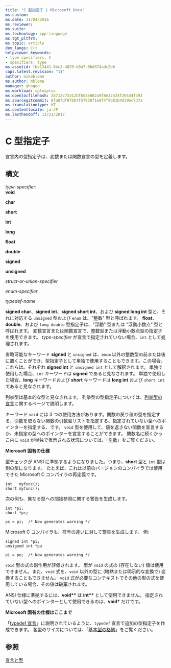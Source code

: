 ```yaml
---
title: "C 型指定子 | Microsoft Docs"
ms.custom: 
ms.date: 11/04/2016
ms.reviewer: 
ms.suite: 
ms.technology: cpp-language
ms.tgt_pltfrm: 
ms.topic: article
dev_langs: C++
helpviewer_keywords:
- type specifiers, C
- specifiers, type
ms.assetid: fbe13441-04c3-4829-b047-06d374adc2b6
caps.latest.revision: "11"
author: mikeblome
ms.author: mblome
manager: ghogen
ms.workload: cplusplus
ms.openlocfilehash: 28712275312bf653e082a9f8e32424f26534fb93
ms.sourcegitcommit: 8fa8fdf0fbb4f57950f1e8f4f9b81b4d39ec7d7a
ms.translationtype: HT
ms.contentlocale: ja-JP
ms.lasthandoff: 12/21/2017
---
```

# <a name="c-type-specifiers"></a>C 型指定子
宣言内の型指定子は、変数または関数宣言の型を定義します。  
  
## <a name="syntax"></a>構文  
 *type-specifier*:  
 **void**  
  
 **char**  
  
 **short**  
  
 **int**  
  
 **long**  
  
 **float**  
  
 **double**  
  
 **signed**  
  
 **unsigned**  
  
 *struct-or-union-specifier*  
  
 *enum-specifier*  
  
 *typedef-name*  
  
 **signed char**、**signed int**、**signed short int**、および **signed long int** 型と、それに対応する `unsigned` 型および `enum` は、"整数" 型と呼ばれます。 **float**、**double**、および `long double` 型指定子は、"浮動" 型または "浮動小数点" 型と呼ばれます。 変数宣言または関数宣言で、整数型または浮動小数点型の指定子を使用できます。 *type-specifier* が宣言で指定されていない場合、`int` として処理されます。  
  
 省略可能なキーワード **signed** と `unsigned` は、`enum` 以外の整数型の前または後に置くことができ、型指定子として単独で使用することもできます。この場合、これらは、それぞれ **signed int** と `unsigned int` として解釈されます。 単独で使用した場合、`int` キーワードは **signed** であると見なされます。 単独で使用した場合、**long** キーワードおよび **short** キーワードは **long int** および `short int` であると見なされます。  
  
 列挙型は基本的な型と見なされます。 列挙型の型指定子については、[列挙型の宣言](../c-language/c-enumeration-declarations.md)に関するページで説明します。  
  
 キーワード `void` には 3 つの使用方法があります。関数の戻り値の型を指定する、引数を取らない関数の引数型リストを指定する、指定されていない型へのポインターを指定する、です。 `void` 型を使用して、値を返さない関数を宣言するか、未指定の型へのポインターを宣言することができます。 関数名に続くかっこ内に `void` が単独で表示される状況については、「[引数](../c-language/arguments.md)」をご覧ください。  
  
 **Microsoft 固有の仕様**  
  
 型チェックが ANSI に準拠するようになりました。つまり、**short** 型と `int` 型は別の型になります。 たとえば、これは以前のバージョンのコンパイラでは使用できた Microsoft C コンパイラの再定義です。  
  
```  
int   myfunc();  
short myfunc();  
```  
  
 次の例も、異なる型への間接参照に関する警告を生成します。  
  
```  
int *pi;  
short *ps;  
  
ps = pi;  /* Now generates warning */  
```  
  
 Microsoft C コンパイラも、符号の違いに対して警告を生成します。 例:  
  
```  
signed int *pi;  
unsigned int *pu  
  
pi = pu;  /* Now generates warning */  
```  
  
 `void` 型の式の副作用が評価されます。 型が `void` の式の (存在しない) 値は使用できません。また、`void` 式を、`void` 以外の型に (暗黙または明示的な変換で) 変換することもできません。 `void` 式が必要なコンテキストでその他の型の式を使用している場合、その値は破棄されます。  
  
 ANSI 仕様に準拠するには、**void\*\*** は **int\*\*** として使用できません。 指定されていない型へのポインターとして使用できるのは、**void\*** だけです。  
  
 **Microsoft 固有の仕様はここまで**  
  
 「[typedef 宣言](../c-language/typedef-declarations.md)」に説明されているように、`typedef` 宣言で追加の型指定子を作成できます。 各型のサイズについては、「[基本型の格納](../c-language/storage-of-basic-types.md)」をご覧ください。  
  
## <a name="see-also"></a>参照  
 [宣言と型](../c-language/declarations-and-types.md)